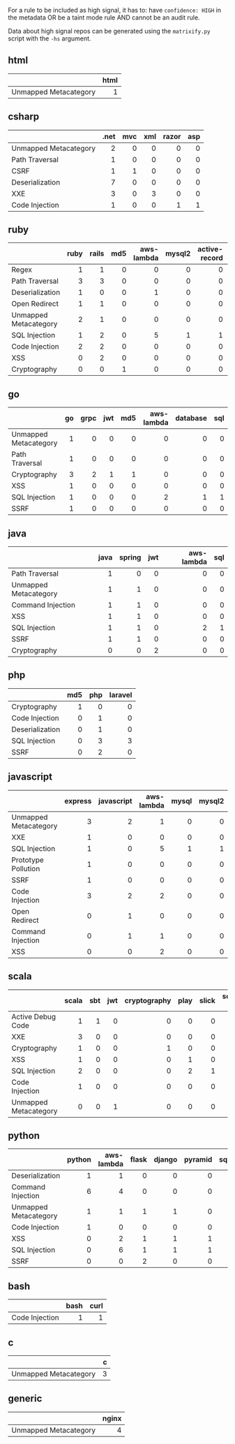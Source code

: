 For a rule to be included as high signal, it has to: have `confidence: HIGH` in the metadata OR be a taint mode rule AND cannot be an audit rule.

Data about high signal repos can be generated using the `matrixify.py` script with the `-hs` argument.

## html

|                       |   html |
|:----------------------|-------:|
| Unmapped Metacategory |      1 |


## csharp

|                       |   .net |   mvc |   xml |   razor |   asp |
|:----------------------|-------:|------:|------:|--------:|------:|
| Unmapped Metacategory |      2 |     0 |     0 |       0 |     0 |
| Path Traversal        |      1 |     0 |     0 |       0 |     0 |
| CSRF                  |      1 |     1 |     0 |       0 |     0 |
| Deserialization       |      7 |     0 |     0 |       0 |     0 |
| XXE                   |      3 |     0 |     3 |       0 |     0 |
| Code Injection        |      1 |     0 |     0 |       1 |     1 |


## ruby

|                       |   ruby |   rails |   md5 |   aws-lambda |   mysql2 |   active-record |   postgres |   pg |   sequel |
|:----------------------|-------:|--------:|------:|-------------:|---------:|----------------:|-----------:|-----:|---------:|
| Regex                 |      1 |       1 |     0 |            0 |        0 |               0 |          0 |    0 |        0 |
| Path Traversal        |      3 |       3 |     0 |            0 |        0 |               0 |          0 |    0 |        0 |
| Deserialization       |      1 |       0 |     0 |            1 |        0 |               0 |          0 |    0 |        0 |
| Open Redirect         |      1 |       1 |     0 |            0 |        0 |               0 |          0 |    0 |        0 |
| Unmapped Metacategory |      2 |       1 |     0 |            0 |        0 |               0 |          0 |    0 |        0 |
| SQL Injection         |      1 |       2 |     0 |            5 |        1 |               1 |          1 |    1 |        1 |
| Code Injection        |      2 |       2 |     0 |            0 |        0 |               0 |          0 |    0 |        0 |
| XSS                   |      0 |       2 |     0 |            0 |        0 |               0 |          0 |    0 |        0 |
| Cryptography          |      0 |       0 |     1 |            0 |        0 |               0 |          0 |    0 |        0 |


## go

|                       |   go |   grpc |   jwt |   md5 |   aws-lambda |   database |   sql |
|:----------------------|-----:|-------:|------:|------:|-------------:|-----------:|------:|
| Unmapped Metacategory |    1 |      0 |     0 |     0 |            0 |          0 |     0 |
| Path Traversal        |    1 |      0 |     0 |     0 |            0 |          0 |     0 |
| Cryptography          |    3 |      2 |     1 |     1 |            0 |          0 |     0 |
| XSS                   |    1 |      0 |     0 |     0 |            0 |          0 |     0 |
| SQL Injection         |    1 |      0 |     0 |     0 |            2 |          1 |     1 |
| SSRF                  |    1 |      0 |     0 |     0 |            0 |          0 |     0 |


## java

|                       |   java |   spring |   jwt |   aws-lambda |   sql |
|:----------------------|-------:|---------:|------:|-------------:|------:|
| Path Traversal        |      1 |        0 |     0 |            0 |     0 |
| Unmapped Metacategory |      1 |        1 |     0 |            0 |     0 |
| Command Injection     |      1 |        1 |     0 |            0 |     0 |
| XSS                   |      1 |        1 |     0 |            0 |     0 |
| SQL Injection         |      1 |        1 |     0 |            2 |     1 |
| SSRF                  |      1 |        1 |     0 |            0 |     0 |
| Cryptography          |      0 |        0 |     2 |            0 |     0 |


## php

|                 |   md5 |   php |   laravel |
|:----------------|------:|------:|----------:|
| Cryptography    |     1 |     0 |         0 |
| Code Injection  |     0 |     1 |         0 |
| Deserialization |     0 |     1 |         0 |
| SQL Injection   |     0 |     3 |         3 |
| SSRF            |     0 |     2 |         0 |


## javascript

|                       |   express |   javascript |   aws-lambda |   mysql |   mysql2 |   sequelize |   postgres |   pg |   knex |   dynamodb |   argon2 |   cryptography |   typescript |   pug |   jade |   dot |   ejs |   nunjucks |   lodash |   handlbars |   mustache |   hogan.js |   eta |   squirrelly |   angularjs |   angular |
|:----------------------|----------:|-------------:|-------------:|--------:|---------:|------------:|-----------:|-----:|-------:|-----------:|---------:|---------------:|-------------:|------:|-------:|------:|------:|-----------:|---------:|------------:|-----------:|-----------:|------:|-------------:|------------:|----------:|
| Unmapped Metacategory |         3 |            2 |            1 |       0 |        0 |           0 |          0 |    0 |      0 |          1 |        1 |              1 |            1 |     1 |      1 |     1 |     1 |          1 |        1 |           1 |          1 |          1 |     1 |            1 |           2 |         1 |
| XXE                   |         1 |            0 |            0 |       0 |        0 |           0 |          0 |    0 |      0 |          0 |        0 |              0 |            0 |     0 |      0 |     0 |     0 |          0 |        0 |           0 |          0 |          0 |     0 |            0 |           0 |         0 |
| SQL Injection         |         1 |            0 |            5 |       1 |        1 |           1 |          1 |    1 |      1 |          0 |        0 |              0 |            0 |     0 |      0 |     0 |     0 |          0 |        0 |           0 |          0 |          0 |     0 |            0 |           0 |         0 |
| Prototype Pollution   |         1 |            0 |            0 |       0 |        0 |           0 |          0 |    0 |      0 |          0 |        0 |              0 |            0 |     0 |      0 |     0 |     0 |          0 |        0 |           0 |          0 |          0 |     0 |            0 |           0 |         0 |
| SSRF                  |         1 |            0 |            0 |       0 |        0 |           0 |          0 |    0 |      0 |          0 |        0 |              0 |            0 |     0 |      0 |     0 |     0 |          0 |        0 |           0 |          0 |          0 |     0 |            0 |           0 |         0 |
| Code Injection        |         3 |            2 |            2 |       0 |        0 |           0 |          0 |    0 |      0 |          0 |        0 |              0 |            0 |     0 |      0 |     0 |     0 |          0 |        0 |           0 |          0 |          0 |     0 |            0 |           0 |         0 |
| Open Redirect         |         0 |            1 |            0 |       0 |        0 |           0 |          0 |    0 |      0 |          0 |        0 |              0 |            0 |     0 |      0 |     0 |     0 |          0 |        0 |           0 |          0 |          0 |     0 |            0 |           0 |         0 |
| Command Injection     |         0 |            1 |            1 |       0 |        0 |           0 |          0 |    0 |      0 |          0 |        0 |              0 |            0 |     0 |      0 |     0 |     0 |          0 |        0 |           0 |          0 |          0 |     0 |            0 |           0 |         0 |
| XSS                   |         0 |            0 |            2 |       0 |        0 |           0 |          0 |    0 |      0 |          0 |        0 |              0 |            0 |     0 |      0 |     0 |     0 |          0 |        0 |           0 |          0 |          0 |     0 |            0 |           0 |         0 |


## scala

|                       |   scala |   sbt |   jwt |   cryptography |   play |   slick |   scala-js |
|:----------------------|--------:|------:|------:|---------------:|-------:|--------:|-----------:|
| Active Debug Code     |       1 |     1 |     0 |              0 |      0 |       0 |          0 |
| XXE                   |       3 |     0 |     0 |              0 |      0 |       0 |          0 |
| Cryptography          |       1 |     0 |     0 |              1 |      0 |       0 |          0 |
| XSS                   |       1 |     0 |     0 |              0 |      1 |       0 |          0 |
| SQL Injection         |       2 |     0 |     0 |              0 |      2 |       1 |          0 |
| Code Injection        |       1 |     0 |     0 |              0 |      0 |       0 |          1 |
| Unmapped Metacategory |       0 |     0 |     1 |              0 |      0 |       0 |          0 |


## python

|                       |   python |   aws-lambda |   flask |   django |   pyramid |   sqlalchemy |   pymssql |   mysql |   pymysql |   psycopg |   psycopg2 |   boto3 |   dynamodb |
|:----------------------|---------:|-------------:|--------:|---------:|----------:|-------------:|----------:|--------:|----------:|----------:|-----------:|--------:|-----------:|
| Deserialization       |        1 |            1 |       0 |        0 |         0 |            0 |         0 |       0 |         0 |         0 |          0 |       0 |          0 |
| Command Injection     |        6 |            4 |       0 |        0 |         0 |            0 |         0 |       0 |         0 |         0 |          0 |       0 |          0 |
| Unmapped Metacategory |        1 |            1 |       1 |        1 |         0 |            0 |         0 |       0 |         0 |         0 |          0 |       1 |          1 |
| Code Injection        |        1 |            0 |       0 |        0 |         0 |            0 |         0 |       0 |         0 |         0 |          0 |       0 |          0 |
| XSS                   |        0 |            2 |       1 |        1 |         1 |            0 |         0 |       0 |         0 |         0 |          0 |       0 |          0 |
| SQL Injection         |        0 |            6 |       1 |        1 |         1 |            2 |         1 |       1 |         1 |         1 |          1 |       0 |          0 |
| SSRF                  |        0 |            0 |       2 |        0 |         0 |            0 |         0 |       0 |         0 |         0 |          0 |       0 |          0 |


## bash

|                |   bash |   curl |
|:---------------|-------:|-------:|
| Code Injection |      1 |      1 |


## c

|                       |   c |
|:----------------------|----:|
| Unmapped Metacategory |   3 |


## generic

|                       |   nginx |
|:----------------------|--------:|
| Unmapped Metacategory |       4 |


